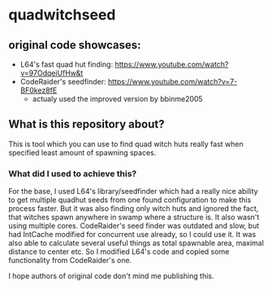 # quadwitchseed
## original code showcases:
  * L64's fast quad hut finding: https://www.youtube.com/watch?v=97OdqeiUfHw&t
  * CodeRaider's seedfinder: https://www.youtube.com/watch?v=7-BF0kez8fE
    * actualy used the improved version by bbinme2005

## What is this repository about?
  This is tool which you can use to find quad witch huts really fast when specified least amount of spawning spaces.
### What did I used to achieve this?
For the base, I used L64's library/seedfinder which had a really nice ability to get multiple quadhut seeds from one found configuration to make this process faster. But it was also finding only witch huts and ignored the fact, that witches spawn anywhere in swamp where a structure is. It also wasn't using multiple cores. CodeRaider's seed finder was outdated and slow, but had IntCache modified for concurrent use already, so I could use it. It was also able to calculate several useful things as total spawnable area, maximal distance to center etc. So I modified L64's code and copied some functionality from CodeRaider's one.

I hope authors of original code don't mind me publishing this.
